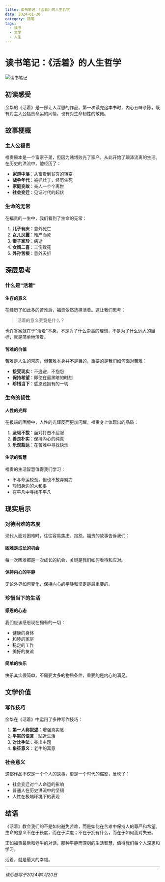 ```yaml
---
title: 读书笔记：《活着》的人生哲学
date: 2024-01-20
category: 随笔
tags:
  - 读书
  - 文学
  - 人生
---
```


# 读书笔记：《活着》的人生哲学

![读书笔记](/images/essay-icon.svg)

## 初读感受

余华的《活着》是一部让人深思的作品。第一次读完这本书时，内心五味杂陈，既有对主人公福贵命运的同情，也有对生命韧性的敬佩。

## 故事梗概

### 主人公福贵

福贵原本是一个富家子弟，但因为赌博败光了家产，从此开始了颠沛流离的生活。在历史的洪流中，他经历了：

- **家道中落**：从富贵到贫穷的转变
- **战争年代**：被抓壮丁，经历生死
- **家庭变故**：亲人一个个离世
- **社会变迁**：见证时代的起伏

### 生命的无常

在福贵的一生中，我们看到了生命的无常：

1. **儿子有庆**：意外死亡
2. **女儿凤霞**：难产而死
3. **妻子家珍**：病逝
4. **女婿二喜**：工伤致死
5. **外孙苦根**：意外夭折

## 深层思考

### 什么是"活着"

#### 生存的意义

在经历了如此多的苦难后，福贵依然选择活着。这让我们思考：

> 活着的意义究竟是什么？

也许答案就在于"活着"本身。不是为了什么崇高的理想，不是为了什么远大的目标，就是简单地活着。

#### 苦难的价值

苦难是人生的常态，但苦难本身并不是目的。重要的是我们如何面对苦难：

- **接受现实**：不逃避，不抱怨
- **保持希望**：即使在最黑暗的时刻
- **珍惜当下**：感恩还拥有的一切

### 生命的韧性

#### 人性的光辉

在极端的困境中，人性的光辉反而更加闪耀。福贵身上体现出的品质：

1. **坚韧不拔**：面对打击不屈服
2. **善良朴实**：保持内心的纯真
3. **乐观豁达**：在苦难中寻找快乐

#### 生活的智慧

福贵的生活智慧值得我们学习：

- 不与命运较劲，但也不放弃努力
- 珍惜身边的人和事
- 在平凡中寻找不平凡

## 现实启示

### 对待困难的态度

现代人面对困难时，往往容易焦虑、抱怨。福贵的故事告诉我们：

#### 困难是成长的机会

每一次困难都是一次成长的机会，关键是我们如何看待和应对。

#### 保持内心的平静

无论外界如何变化，保持内心的平静和坚定是最重要的。

### 珍惜当下的生活

#### 感恩的心态

我们应该感恩现在拥有的一切：
- 健康的身体
- 和睦的家庭
- 稳定的工作
- 美好的友谊

#### 简单的快乐

快乐其实很简单，不需要太多的物质条件，重要的是内心的满足。

## 文学价值

### 写作技巧

余华在《活着》中运用了多种写作技巧：

1. **第一人称叙述**：增强真实感
2. **平实的语言**：贴近生活
3. **对比手法**：突出主题
4. **象征意义**：老牛的寓意

### 社会意义

这部作品不仅是一个个人的故事，更是一个时代的缩影，反映了：
- 社会变迁对个人命运的影响
- 普通人在历史洪流中的坚韧
- 人性在极端环境下的表现

## 结语

《活着》教会我们的不是如何避免苦难，而是如何在苦难中保持人的尊严和希望。生命的意义不在于长度，而在于深度；不在于拥有什么，而在于如何面对失去。

正如福贵最后和老牛的对话，那种平静而深刻的生活智慧，值得我们每个人深思和学习。

活着，就是最大的幸福。

---

*读后感写于2024年1月20日*